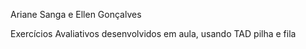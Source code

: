 Ariane Sanga e Ellen Gonçalves 


Exercícios Avaliativos desenvolvidos em aula, usando TAD pilha e fila

